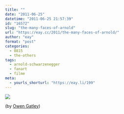 ```yaml
---
title: ""
date: "2011-06-25"
datetime: "2011-06-25 21:57:39"
id: "16572"
slug: "the-many-faces-of-arnold"
url: "https://eay.cc/2011/the-many-faces-of-arnold/"
author: "eay"
format: "post"
categories:
  - 0815
  - the-others
tags:
  - arnold-schwarzenegger
  - fanart
  - filme
meta:
  - yourls_shorturl: "https://eay.li/199"
---
```


![](https://eay.cc/uploads/2011/themanyfacesofarnold.jpg)

(by [Owen Gatley](http://owengatley.blogspot.com/2009/07/i-was-asked-along-with-others-from-just.html))
